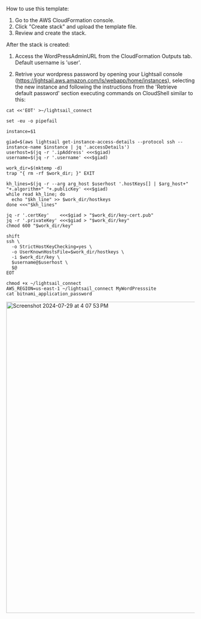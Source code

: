 How to use this template:

1. Go to the AWS CloudFormation console.
2. Click "Create stack" and upload the template file.
3. Review and create the stack.

After the stack is created:

1. Access the WordPressAdminURL from the CloudFormation Outputs tab. Default username is 'user'.

2. Retrive your wordpress password by opening your Lightsail console (https://lightsail.aws.amazon.com/ls/webapp/home/instances), selecting the new instance and following the instructions from the 'Retrieve default password' section executing commands on CloudShell similar to this:

```
cat <<'EOT' >~/lightsail_connect

set -eu -o pipefail

instance=$1

giad=$(aws lightsail get-instance-access-details --protocol ssh --instance-name $instance | jq '.accessDetails')
userhost=$(jq -r '.ipAddress' <<<$giad)
username=$(jq -r '.username' <<<$giad)

work_dir=$(mktemp -d)
trap "{ rm -rf $work_dir; }" EXIT

kh_lines=$(jq -r --arg arg_host $userhost '.hostKeys[] | $arg_host+" "+.algorithm+" "+.publicKey' <<<$giad)
while read kh_line; do
  echo "$kh_line" >> $work_dir/hostkeys
done <<<"$kh_lines"

jq -r '.certKey'    <<<$giad > "$work_dir/key-cert.pub"
jq -r '.privateKey' <<<$giad > "$work_dir/key"
chmod 600 "$work_dir/key"

shift
ssh \
  -o StrictHostKeyChecking=yes \
  -o UserKnownHostsFile=$work_dir/hostkeys \
  -i $work_dir/key \
  $username@$userhost \
  $@
EOT

chmod +x ~/lightsail_connect
AWS_REGION=us-east-1 ~/lightsail_connect MyWordPresssite 
cat bitnami_application_password
```

<img width="832" alt="Screenshot 2024-07-29 at 4 07 53 PM" src="https://github.com/user-attachments/assets/e4b16b8f-66bb-40fe-b69b-a6058277287d">


